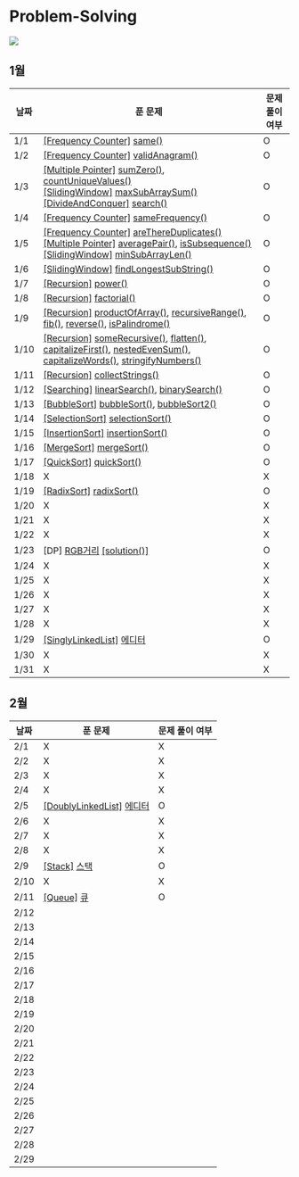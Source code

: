 # Problem-Solving

![](https://api.mosu.blog/Oneday-OneAlgorithm/LeeJoongGon?since=2024-01-01&until=2024-02-29)

## 1월

| 날짜 | 푼 문제                                                                                                                                                                                                                                                                                                                                                                                                                 | 문제 풀이 여부 |
| ---- | ----------------------------------------------------------------------------------------------------------------------------------------------------------------------------------------------------------------------------------------------------------------------------------------------------------------------------------------------------------------------------------------------------------------------- | -------------- |
| 1/1  | [[Frequency Counter]](./FrequencyCounter/FrequecyCounter.md) [same()](./FrequencyCounter/same.ts)                                                                                                                                                                                                                                                                                                                       | O              |
| 1/2  | [[Frequency Counter]](./FrequencyCounter/FrequecyCounter.md) [validAnagram()](./FrequencyCounter/validAnagram.ts)                                                                                                                                                                                                                                                                                                       | O              |
| 1/3  | [[Multiple Pointer]](./MultiplePointer/MultiplePointer.md) [sumZero()](./MultiplePointer/sumZero.ts), [countUniqueValues()](./MultiplePointer/countUniqueValues.ts) <br/> [[SlidingWindow]](./SlidingWindow/SlidingWindow.md) [maxSubArraySum()](./SlidingWindow/maxSubArraySum.ts) <br/> [[DivideAndConquer]](./DivideAndConquer/DivideAndConquer.md) [search()](./DivideAndConquer/search.ts)                         | O              |
| 1/4  | [[Frequency Counter]](./FrequencyCounter/FrequecyCounter.md) [sameFrequency()](./FrequencyCounter/sameFrequency.ts)                                                                                                                                                                                                                                                                                                     | O              |
| 1/5  | [[Frequency Counter]](./FrequencyCounter/FrequecyCounter.md) [areThereDuplicates()](./FrequencyCounter/areThereDuplicates.ts) <br/> [[Multiple Pointer]](./MultiplePointer/MultiplePointer.md) [averagePair()](./MultiplePointer/averagePair.ts), [isSubsequence()](./MultiplePointer/isSubsequence.ts) <br/> [[SlidingWindow]](./SlidingWindow/SlidingWindow.md) [minSubArrayLen()](./SlidingWindow/minSubArrayLen.ts) | O              |
| 1/6  | [[SlidingWindow]](./SlidingWindow/SlidingWindow.md) [findLongestSubString()](./SlidingWindow/findLongestSubString.ts)                                                                                                                                                                                                                                                                                                   | O              |
| 1/7  | [[Recursion]](./Recursion/Recursion.md) [power()](./Recursion/power.ts)                                                                                                                                                                                                                                                                                                                                                 | O              |
| 1/8  | [[Recursion]](./Recursion/Recursion.md) [factorial()](./Recursion/factorial.ts)                                                                                                                                                                                                                                                                                                                                         | O              |
| 1/9  | [[Recursion]](./Recursion/Recursion.md) [productOfArray()](./Recursion/productOfArray.ts), [recursiveRange()](./Recursion/recursiveRange.ts), [fib()](./Recursion/fib.ts), [reverse()](./Recursion/reverse.ts), [isPalindrome()](./Recursion/isPalindrome.ts)                                                                                                                                                           | O              |
| 1/10 | [[Recursion]](./Recursion/Recursion.md) [someRecursive()](./Recursion/someRecursive.ts), [flatten()](./Recursion/flatten.ts), [capitalizeFirst()](./Recursion/capitalizeFirst.ts), [nestedEvenSum()](./Recursion/nestedEvenSum.ts), [capitalizeWords()](./Recursion/capitalizeWords.ts), [stringifyNumbers()](./Recursion/stringifyNumbers.ts)                                                                          | O              |
| 1/11 | [[Recursion]](./Recursion/Recursion.md) [collectStrings()](./Recursion/collectStrings.ts)                                                                                                                                                                                                                                                                                                                               | O              |
| 1/12 | [[Searching]](./Search/Search.md) [linearSearch()](./Search/linearSearch.ts), [binarySearch()](./Search/binarySearch.ts)                                                                                                                                                                                                                                                                                                | O              |
| 1/13 | [[BubbleSort]](./Sorting/bubbleSort.ts) [bubbleSort()](./Sorting/bubbleSort.ts), [bubbleSort2()](./Sorting/bubbleSort2.ts)                                                                                                                                                                                                                                                                                              | O              |
| 1/14 | [[SelectionSort]](./Sorting/SelectionSort.md) [selectionSort()](./Sorting/selectionSort.ts)                                                                                                                                                                                                                                                                                                                             | O              |
| 1/15 | [[InsertionSort]](./Sorting/InsertionSort.md) [insertionSort()](./Sorting/insertionSort.ts)                                                                                                                                                                                                                                                                                                                             | O              |
| 1/16 | [[MergeSort]](./Sorting/MergeSort.md) [mergeSort()](./Sorting/mergeSort.ts)                                                                                                                                                                                                                                                                                                                                             | O              |
| 1/17 | [[QuickSort]](./Sorting/QuickSort.md) [quickSort()](./Sorting/quickSort.ts)                                                                                                                                                                                                                                                                                                                                             | O              |
| 1/18 | X                                                                                                                                                                                                                                                                                                                                                                                                                       | X              |
| 1/19 | [[RadixSort]](./Sorting/radixSort.ts) [radixSort()](./Sorting/radixSort.ts)                                                                                                                                                                                                                                                                                                                                             | O              |
| 1/20 | X                                                                                                                                                                                                                                                                                                                                                                                                                       | X              |
| 1/21 | X                                                                                                                                                                                                                                                                                                                                                                                                                       | X              |
| 1/22 | X                                                                                                                                                                                                                                                                                                                                                                                                                       | X              |
| 1/23 | [DP] [RGB거리](https://www.acmicpc.net/problem/1149) [[solution()]](./DynamicProgramming/1149.js)                                                                                                                                                                                                                                                                                                                       | O              |
| 1/24 | X                                                                                                                                                                                                                                                                                                                                                                                                                       | X              |
| 1/25 | X                                                                                                                                                                                                                                                                                                                                                                                                                       | X              |
| 1/26 | X                                                                                                                                                                                                                                                                                                                                                                                                                       | X              |
| 1/27 | X                                                                                                                                                                                                                                                                                                                                                                                                                       | X              |
| 1/28 | X                                                                                                                                                                                                                                                                                                                                                                                                                       | X              |
| 1/29 | [[SinglyLinkedList]](./DataStructure/SinglyLinkedList/SinglyLinkedList.md) [에디터](https://www.acmicpc.net/problem/1406)                                                                                                                                                                                                                                                                                               | O              |
| 1/30 | X                                                                                                                                                                                                                                                                                                                                                                                                                       | X              |
| 1/31 | X                                                                                                                                                                                                                                                                                                                                                                                                                       | X              |

## 2월

| 날짜 | 푼 문제                                                                                                                   | 문제 풀이 여부 |
| ---- | ------------------------------------------------------------------------------------------------------------------------- | -------------- |
| 2/1  | X                                                                                                                         | X              |
| 2/2  | X                                                                                                                         | X              |
| 2/3  | X                                                                                                                         | X              |
| 2/4  | X                                                                                                                         | X              |
| 2/5  | [[DoublyLinkedList]](./DataStructure/DoublyLinkedList/DoublyLinkedList.md) [에디터](https://www.acmicpc.net/problem/1406) | O              |
| 2/6  | X                                                                                                                         | X              |
| 2/7  | X                                                                                                                         | X              |
| 2/8  | X                                                                                                                         | X              |
| 2/9  | [[Stack]](./DataStructure/Stack/Stack.md) [스택](https://www.acmicpc.net/problem/10828)                                   | O              |
| 2/10 | X                                                                                                                         | X              |
| 2/11 | [[Queue]](./DataStructure/Queue/Queue.md) [큐](https://www.acmicpc.net/problem/10845)                                     | O              |
| 2/12 |                                                                                                                           |                |
| 2/13 |                                                                                                                           |                |
| 2/14 |                                                                                                                           |                |
| 2/15 |                                                                                                                           |                |
| 2/16 |                                                                                                                           |                |
| 2/17 |                                                                                                                           |                |
| 2/18 |                                                                                                                           |                |
| 2/19 |                                                                                                                           |                |
| 2/20 |                                                                                                                           |                |
| 2/21 |                                                                                                                           |                |
| 2/22 |                                                                                                                           |                |
| 2/23 |                                                                                                                           |                |
| 2/24 |                                                                                                                           |                |
| 2/25 |                                                                                                                           |                |
| 2/26 |                                                                                                                           |                |
| 2/27 |                                                                                                                           |                |
| 2/28 |                                                                                                                           |                |
| 2/29 |                                                                                                                           |                |
